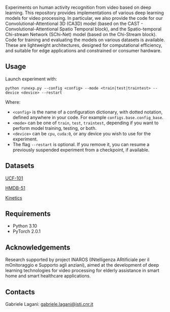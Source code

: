
Experiments on human activity recognition from video based on deep learning.
This repository provides implementations of various deep learning models for 
video processing. In particular, we also provide the code for our 
Convolutional-Attentional 3D (CA3D) model (based on the CAST - 
Convolutional-Attentional Spatio Temporal block), and the Spatio-temporal 
Chi-stream Network (SChi-Net) model (based on the Chi-Stream block).
Code for training and evaluating the models on various datasets is available.
These are lightweight architectures, designed for computational efficiency,
and suitable for edge applications and constrained or consumer hardware.

## Usage
Launch experiment with:
```
python runexp.py --config <config> --mode <train|test|traintest> --device <device> --restart
```
Where:
 - `<config>` is the name of a configuration dictionary, with dotted 
 notation, defined anywhere in your code. For example
 `configs.base.config_base`.
  - `<mode>` can be one of `train`, `test`, `traintest`, depending if you 
  want to perform model training, testing, or both.
 - `<device>` can be `cpu`, `cuda:0`, or any device you wish to use for
 the experiment.
 - The flag `--restart` is optional. If you remove it, you can resume a 
 previously suspended experiment from a checkpoint, if available.
 
 ## Datasets
[UCF-101](https://www.crcv.ucf.edu/data/UCF101.php)

[HMDB-51](https://serre-lab.clps.brown.edu/resource/hmdb-a-large-human-motion-database)

[Kinetics](https://github.com/cvdfoundation/kinetics-dataset)


## Requirements
- Python  3.10
- PyTorch 2.0.1

## Acknowledgements
Research supported by project INAROS (INtelligenza ARtificiale per il 
mOnitoraggio e Supporto agli anziani), aimed at the development of deep 
learning technologies for video processing for elderly assistance in smart 
home and smart healthcare applications.

## Contacts
Gabriele Lagani: gabriele.lagani@isti.cnr.it
 
